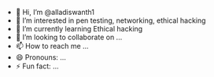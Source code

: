 - 👋 Hi, I’m @alladiswanth1
- 👀 I’m interested in pen testing, networking, ethical hacking 
- 🌱 I’m currently learning Ethical hacking
- 💞️ I’m looking to collaborate on ...
- 📫 How to reach me ...
- 😄 Pronouns: ...
- ⚡ Fun fact: ...

<!---
alladiswanth1/alladiswanth1 is a ✨ special ✨ repository because its `README.md` (this file) appears on your GitHub profile.
You can click the Preview link to take a look at your changes.
--->
